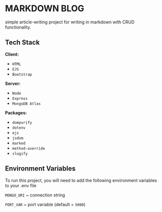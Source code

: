 
# MARKDOWN BLOG

simple article-writing project for writing in markdown with CRUD functionality.






## Tech Stack

**Client:**

- `HTML`
- `EJS`
- `Bootstrap`

**Server:** 

- `Node`
- `Express`
- `MongoDB Atlas`

**Packages:** 

- `dompurify`
- `dotenv`
- `ejs`
- `jsdom`
- `marked`
- `method-override`
- `slugify`

## Environment Variables

To run this project, you will need to add the following environment variables to your .env file

`MONGO_URI` ~ connection string

`PORT_VAR` ~ port variable (default = `5000`)

